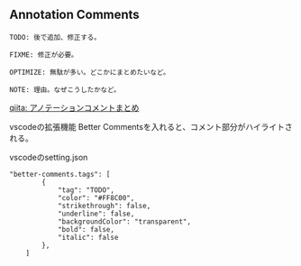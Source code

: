 ## Annotation Comments


```
TODO: 後で追加、修正する。
```
```
FIXME: 修正が必要。
```
```
OPTIMIZE: 無駄が多い。どこかにまとめたいなど。
```
```
NOTE: 理由。なぜこうしたかなど。
```
[qiita: アノテーションコメントまとめ](https://qiita.com/taka-kawa/items/673716d77795c937d422)

vscodeの拡張機能 Better Commentsを入れると、コメント部分がハイライトされる。

vscodeのsetting.json
```
"better-comments.tags": [
        {
            "tag": "TODO",
            "color": "#FF8C00",
            "strikethrough": false,
            "underline": false,
            "backgroundColor": "transparent",
            "bold": false,
            "italic": false
        },
    ]
```
